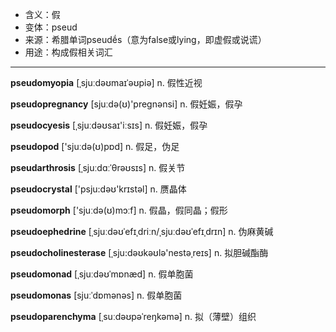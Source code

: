 - <span class="definition">含义：假</span>
- <span class="definition">变体：pseud</span>
- <span class="definition">来源：希腊单词pseudḗs（意为false或lying，即虚假或说谎）</span>
- <span class="definition">用途：构成假相关词汇</span>

---

<span class="vocabulary">**pseudomyopia**</span> [ˌsjuːdəʊmaɪˈəʊpiə] n. 假性近视  

<span class="vocabulary">**pseudopregnancy**</span> [sjuːdə(ʊ)'pregnənsi] n. 假妊娠，假孕

<span class="vocabulary">**pseudocyesis**</span> [ˌsjuːdəʊsaɪ'iːsɪs] n. 假妊娠，假孕

<span class="vocabulary">**pseudopod**</span> ['sjuːdə(ʊ)pɒd] n. 假足，伪足

<span class="vocabulary">**pseudarthrosis**</span> [ˌsjuːdɑːˈθrəʊsɪs] n. 假关节

<span class="vocabulary">**pseudocrystal**</span> ['psju:dəʊ'krɪstəl] n. 赝晶体

<span class="vocabulary">**pseudomorph**</span> ['sjuːdə(ʊ)mɔːf] n. 假晶，假同晶；假形

<span class="vocabulary">**pseudoephedrine**</span> [ˌsjuːdəʊˈefɪˌdriːn/ˌsjuːdəʊˈefɪˌdrɪn] n. 伪麻黄碱

<span class="vocabulary">**pseudocholinesterase**</span> [ˌsju:dəʊkəʊlә'nestәˌreɪs] n. 拟胆碱酯酶

<span class="vocabulary">**pseudomonad**</span> [ˌsjuːdəʊˈmɒnæd] n. 假单胞菌

<span class="vocabulary">**pseudomonas**</span> [sjuːˈdɒmənəs] n. 假单胞菌

<span class="vocabulary">**pseudoparenchyma**</span> [ˌsuːdəʊpəˈreŋkəmə] n. 拟（薄壁）组织
